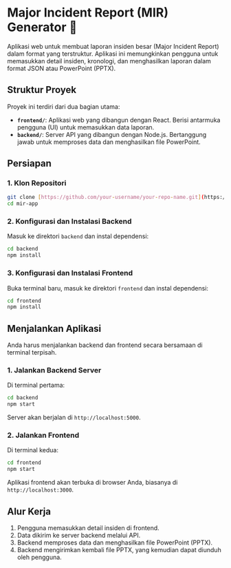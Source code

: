 # Major Incident Report (MIR) Generator 📝

Aplikasi web untuk membuat laporan insiden besar (Major Incident Report) dalam format yang terstruktur. Aplikasi ini memungkinkan pengguna untuk memasukkan detail insiden, kronologi, dan menghasilkan laporan dalam format JSON atau PowerPoint (PPTX).

## Struktur Proyek

Proyek ini terdiri dari dua bagian utama:

- **`frontend/`**: Aplikasi web yang dibangun dengan React. Berisi antarmuka pengguna (UI) untuk memasukkan data laporan.
- **`backend/`**: Server API yang dibangun dengan Node.js. Bertanggung jawab untuk memproses data dan menghasilkan file PowerPoint.

## Persiapan

### 1. Klon Repositori

```bash
git clone [https://github.com/your-username/your-repo-name.git](https://github.com/your-username/your-repo-name.git)
cd mir-app
````

### 2\. Konfigurasi dan Instalasi Backend

Masuk ke direktori `backend` dan instal dependensi:

```bash
cd backend
npm install
```

### 3\. Konfigurasi dan Instalasi Frontend

Buka terminal baru, masuk ke direktori `frontend` dan instal dependensi:

```bash
cd frontend
npm install
```

## Menjalankan Aplikasi

Anda harus menjalankan backend dan frontend secara bersamaan di terminal terpisah.

### 1\. Jalankan Backend Server

Di terminal pertama:

```bash
cd backend
npm start
```

Server akan berjalan di `http://localhost:5000`.

### 2\. Jalankan Frontend

Di terminal kedua:

```bash
cd frontend
npm start
```

Aplikasi frontend akan terbuka di browser Anda, biasanya di `http://localhost:3000`.

## Alur Kerja

1. Pengguna memasukkan detail insiden di frontend.
2. Data dikirim ke server backend melalui API.
3. Backend memproses data dan menghasilkan file PowerPoint (PPTX).
4. Backend mengirimkan kembali file PPTX, yang kemudian dapat diunduh oleh pengguna.
